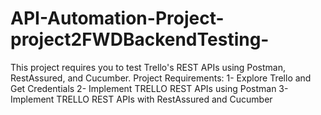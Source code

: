 # API-Automation-Project-project2FWDBackendTesting-
This project requires you to test Trello's REST APIs using Postman, RestAssured, and Cucumber.
Project Requirements:
1- Explore Trello and Get Credentials
2- Implement TRELLO REST APIs using Postman
3- Implement TRELLO REST APIs with RestAssured and Cucumber
